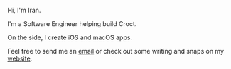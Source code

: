 Hi, I'm Iran.

I'm a Software Engineer helping build Croct.

On the side, I create iOS and macOS apps.

Feel free to send me an [email](mailto:me@irangarcia.com) or check out some writing and snaps on my [website](https://irangarcia.co).
